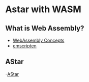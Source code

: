 # Astar with WASM

## What is Web Assembly?

- [WebAssembly Concepts](https://developer.mozilla.org/en-US/docs/WebAssembly/Concepts)
- [emscripten](https://emscripten.org/)

## AStar

-[AStar](https://www.geeksforgeeks.org/a-search-algorithm/)
